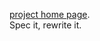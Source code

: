 [project home page](https://github.com/GeorgeFourikis/Node-Express-Step-by-Step/tree/master/version5).  
Spec it, rewrite it.  